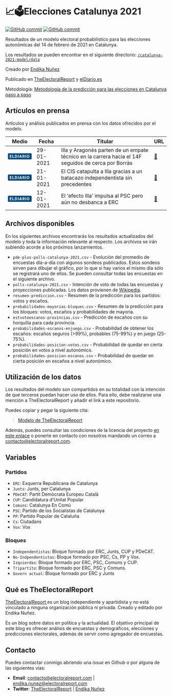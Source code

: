 # 📈🗳️Elecciones Catalunya 2021

[![GitHub commit](https://img.shields.io/github/license/endikasatu/catalunya-2021-model)](https://github.com/endikasatu/catalunya-2021-model/blob/main/LICENSE) [![GitHub commit](https://img.shields.io/github/last-commit/endikasatu/catalunya-2021-model)](https://github.com/endikasatu/catalunya-2021-model/commits/main)

Resultados de un  modelo electoral probabilístico para las elecciones autonómicas del 14 de febrero de 2021 en Catalunya. 

Los resultados se pueden encontrar en el siguiente directorio: <a href="/data"><span><code>/catalunya-2021-model/data</code></span></a>

Creado por [Endika Nuñez](https://www.twitter.com/endikasatu)

Publicado en [TheElectoralReport](https://www.electoralreport.com) y [elDiario.es](https://www.eldiario.es/catalunya/encuestas-elecciones-catalunya-14f-bloque-independentista-debilita-aguanta-mayoria-absoluta_1_7165203.html)

Metodología: [Metodología de la predicción para las elecciones en Catalunya paso a paso](https://www.electoralreport.com/metodologia-prediccion-catalunya-2021/)

## Artículos en prensa

Artículos y análisis publicados en prensa con los datos ofrecidos por el modelo.

| Medio                                                        | Fecha      | Titular                                                      | URL                                                          |
| ------------------------------------------------------------ | ---------- | ------------------------------------------------------------ | ------------------------------------------------------------ |
| <b style="padding: 1px 4px; color:#ffffff; background: #004a7f; border-radius:3px; font-size: 12px; letter-spacing: 1px; text-transform: uppercase; border: 1px solid #004a7f;">elDiario</b> | 29-01-2021 | Illa y Aragonès parten de un empate técnico en la carrera hacia el 14F seguidos de cerca por Borràs    | [🔗](https://www.eldiario.es/catalunya/illa-aragones-parten-empate-tecnico-carrera-14f-seguidos-cerca-borras_1_7175275.html) |
| <b style="padding: 1px 4px; color:#ffffff; background: #004a7f; border-radius:3px; font-size: 12px; letter-spacing: 1px; text-transform: uppercase; border: 1px solid #004a7f;">elDiario</b> | 21-01-2021 | El CIS catapulta a Illa gracias a un batacazo independentista sin precedentes | [🔗](https://www.eldiario.es/catalunya/cis-catapulta-illa-gracias-batacazo-independentista-precedentes_1_6999727.html) |
| <b style="padding: 1px 4px; color:#ffffff; background: #004a7f; border-radius:3px; font-size: 12px; letter-spacing: 1px; text-transform: uppercase; border: 1px solid #004a7f;">elDiario</b> | 12-01-2021 | El 'efecto Illa' impulsa al PSC pero aún no desbanca a ERC   | [🔗](https://www.eldiario.es/catalunya/efecto-illa-impulsa-psc-no-desbanca-erc_1_6746770.html) | 


## Archivos disponibles

En los siguientes archivos encontrarás los resultados actualizados del modelo y toda la información relevante al respecto. Los archivos se irán subiendo acorde a los próximos lanzamientos.

- `pde-plus-polls-catalunya-2021.csv` - Evolución del promedio de encuestas día-a-día con algunos sondeos publicados. Estos sondeos sirven para dibujar el gráfico, por lo que si hay varios el mismo día sólo se registrará uno de ellos. Se pueden consultar todas las encuestas en el siguiente archivo.
- `polls-catalunya-2021.csv` - Intención de voto de todas las encuestas y proyecciones publicadas. Los datos provienen de [Wikipedia](https://en.wikipedia.org/wiki/2021_Catalan_regional_election#Opinion_polls).
- `resumen-prediccion.csv` - Resumen de la predicción para los partidos: votos y escaños.
- `probabilidades-mayorias-bloques.csv` - Resumen de la predicción para los bloques: votos, escaños y probabilidades de mayoría.
- `estvotoescanos-provincias.csv` -  Predicción de escaños con su horquilla para cada provincia.
- `probabilidades-escanos-enjuego.csv` - Probabilidad de obtener los escaños: escaños seguros (>99%), probables (75-99%) y en juego (25-75%).
- `probabilidades-posicion-votos.csv` - Probabilidad de quedar en cierta posición en votos a nivel autonómico.
-  `probabilidades-posicion-escanos.csv` - Probabilidad de quedar en cierta posición en escaños a nivel autonómico.

## Utilización de los datos

Los resultados del modelo son compartidos en su totalidad con la intención de que terceros puedan hacer uso de ellos. Para ello, debe realizarse una mención a TheElectoralReport y añadir el link a este repositorio. 

Puedes copiar y pegar la siguiente cita:

> [Modelo de TheElectoralReport](https://github.com/endikasatu/catalunya-2021-model)

Además, puedes consultar las condiciones de la licencia del proyecto [en este enlace](https://github.com/endikasatu/catalunya-2021-model/blob/main/LICENSE) o ponerte en contacto con nosotros mandando un correo a [contacto@electoralreport.com](mailto:contacto@electoralreport.com).

## Variables

### Partidos

- `ERC`: Esquerra Republicana de Catalunya
- `Junts`: Junts, per Catalunya
- `PDeCAT`: Partit Demòcrata Europeu Català
- `CUP`: Candidatura d'Unitat Popular
- `Comuns`: Catalunya En Comú
- `PSC`: Partido de los Socialistas de Catalunya
- `PP`: Partido Popular de Cataluña
- `Cs`: Ciutadans
- `Vox`: Vox

### Bloques

- `Independentistas`: Bloque formado por ERC, Junts, CUP y PDeCAT.
- `No-Indpendentistas`: Bloque formado por PSC, Cs, PP y Vox.
- `Izquierdas`: Bloque formado por ERC, PSC, Comuns y CUP.
- `Tripartito`: Bloque formado por ERC, PSC y Comuns.
- `Govern actual`: Bloque formado por ERC y Junts

## Qué es TheElectoralReport

[TheElectoralReport ](https://electoralreport.com) es un blog independiente y apartidista y no está vinculado a ninguna organización pública ni privada. Creado y editado por Endika Nuñez.

Es un blog sobre datos en política y la actualidad. El objetivo principal de este blog es ofrecer análisis de encuestas y demográficos, elecciones y predicciones electorales, además de servir como agregador de encuestas.

## Contacto

Puedes contactar conmigo abriendo una *issue* en Github o  por alguna de las siguientes vías:

- **Email**: [contacto@electoralreport.com](mailto:contacto@electoralreport.com) | [endika.nunez@electoralreport.com](mailto:endika.nunez@electoralreport.com)
- **Twitter**: [TheElectoralReport](https://twitter.com/TheElectoralRep) | [Endika Nuñez](https://twitter.com/endikasatu)



